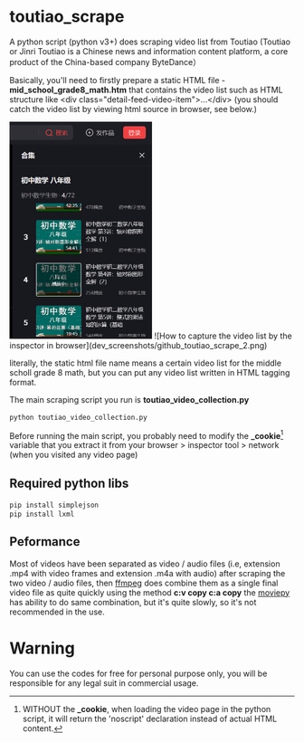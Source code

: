 # toutiao_scrape
A python script (python v3+) does scraping video list from Toutiao (Toutiao or Jinri Toutiao is a Chinese news and information content platform, a core product of the China-based company ByteDance）

Basically, you'll need to firstly prepare a static HTML file - **mid_school_grade8_math.htm** that contains the video list such as HTML structure like &lt;div class="detail-feed-video-item"&gt;...&lt;/div&gt;
(you should catch the video list by viewing html source in browser, see below.)

<img src="dev_screenshots/github_toutiao_scrape_1.png" alt="How to capture the video list by the inspector in browser" width="50%" height="50%" />
![How to capture the video list by the inspector in browser](dev_screenshots/github_toutiao_scrape_2.png)

literally, the static html file name means a certain video list for the middle scholl grade 8 math, but you can put any video list written in HTML tagging format.

The main scraping script you run is **toutiao_video_collection.py**
```
python toutiao_video_collection.py
```

Before running the main script, you probably need to modify the **_cookie**[^note] variable that you extract it from your browser > inspector tool > network (when you visited any video page)

[^note]:
    WITHOUT the **_cookie**, when loading the video page in the python script, it will return the 'noscript' declaration instead of actual HTML content.


## Required python libs
```
pip install simplejson
pip install lxml
```

## Peformance
Most of videos have been separated as video / audio files (i.e, extension .mp4 with video frames and extension .m4a with audio)
after scraping the two video / audio files, then [ffmpeg](https://ffmpeg.org/download.html) does combine them as a single final video file as quite quickly using the method **c:v copy c:a copy**
the [moviepy](https://pypi.org/project/moviepy/) has ability to do same combination, but it's quite slowly, so it's not recommended in the use.

# Warning
You can use the codes for free for personal purpose only, you will be responsible for any legal suit in commercial usage.
